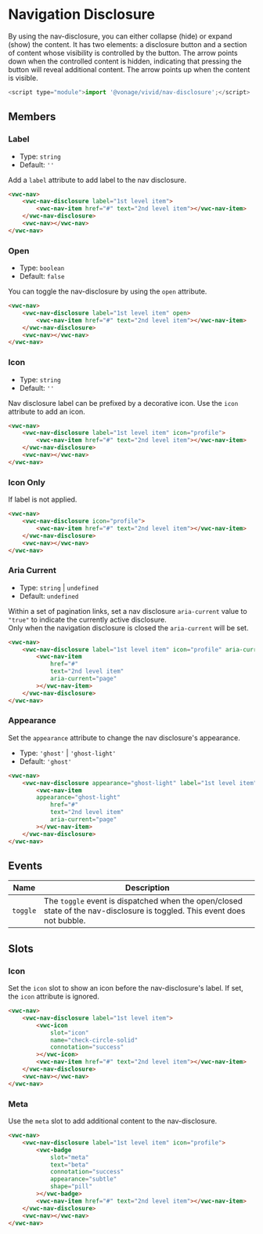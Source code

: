 # Navigation Disclosure

By using the nav-disclosure, you can either collapse (hide) or expand (show) the content.
It has two elements: a disclosure button and a section of content whose visibility is controlled by the button.
The arrow points down when the controlled content is hidden, indicating that pressing the button will reveal additional content.
The arrow points up when the content is visible.

```js
<script type="module">import '@vonage/vivid/nav-disclosure';</script>
```

## Members

### Label

- Type: `string`
- Default: `''`

Add a `label` attribute to add label to the nav disclosure.

```html preview
<vwc-nav>
	<vwc-nav-disclosure label="1st level item">
		<vwc-nav-item href="#" text="2nd level item"></vwc-nav-item>
	</vwc-nav-disclosure>
	<vwc-nav></vwc-nav>
</vwc-nav>
```

### Open

- Type: `boolean`
- Default: `false`

You can toggle the nav-disclosure by using the `open` attribute.

```html preview
<vwc-nav>
	<vwc-nav-disclosure label="1st level item" open>
		<vwc-nav-item href="#" text="2nd level item"></vwc-nav-item>
	</vwc-nav-disclosure>
	<vwc-nav></vwc-nav>
</vwc-nav>
```

### Icon

- Type: `string`
- Default: `''`

Nav disclosure label can be prefixed by a decorative icon.
Use the `icon` attribute to add an icon.

```html preview
<vwc-nav>
	<vwc-nav-disclosure label="1st level item" icon="profile">
		<vwc-nav-item href="#" text="2nd level item"></vwc-nav-item>
	</vwc-nav-disclosure>
	<vwc-nav></vwc-nav>
</vwc-nav>
```

### Icon Only

If label is not applied.

```html preview
<vwc-nav>
	<vwc-nav-disclosure icon="profile">
		<vwc-nav-item href="#" text="2nd level item"></vwc-nav-item>
	</vwc-nav-disclosure>
	<vwc-nav></vwc-nav>
</vwc-nav>
```

### Aria Current

- Type: `string` | `undefined`
- Default: `undefined`

Within a set of pagination links, set a nav disclosure `aria-current` value to `"true"` to indicate the currently active disclosure.  
Only when the navigation disclosure is closed the `aria-current` will be set.

```html preview 150px
<vwc-nav>
	<vwc-nav-disclosure label="1st level item" icon="profile" aria-current="true">
		<vwc-nav-item
			href="#"
			text="2nd level item"
			aria-current="page"
		></vwc-nav-item>
	</vwc-nav-disclosure>
</vwc-nav>
```

### Appearance

Set the `appearance` attribute to change the nav disclosure's appearance.

- Type: `'ghost'` | `'ghost-light'`
- Default: `'ghost'`

```html preview 150px
<vwc-nav>
	<vwc-nav-disclosure appearance="ghost-light" label="1st level item" icon="profile" aria-current="true">
		<vwc-nav-item
		appearance="ghost-light"
			href="#"
			text="2nd level item"
			aria-current="page"
		></vwc-nav-item>
	</vwc-nav-disclosure>
</vwc-nav>
```


## Events

<div class="table-wrapper">

| Name     | Description                                                                                                               |
| -------- | ------------------------------------------------------------------------------------------------------------------------- |
| `toggle` | The `toggle` event is dispatched when the open/closed state of the nav-disclosure is toggled. This event does not bubble. |

</div>

## Slots

### Icon

Set the `icon` slot to show an icon before the nav-disclosure's label.
If set, the `icon` attribute is ignored.

```html preview
<vwc-nav>
	<vwc-nav-disclosure label="1st level item">
		<vwc-icon
			slot="icon"
			name="check-circle-solid"
			connotation="success"
		></vwc-icon>
		<vwc-nav-item href="#" text="2nd level item"></vwc-nav-item>
	</vwc-nav-disclosure>
	<vwc-nav></vwc-nav>
</vwc-nav>
```

### Meta

Use the `meta` slot to add additional content to the nav-disclosure.

```html preview
<vwc-nav>
	<vwc-nav-disclosure label="1st level item" icon="profile">
		<vwc-badge
			slot="meta"
			text="beta"
			connotation="success"
			appearance="subtle"
			shape="pill"
		></vwc-badge>
		<vwc-nav-item href="#" text="2nd level item"></vwc-nav-item>
	</vwc-nav-disclosure>
	<vwc-nav></vwc-nav>
</vwc-nav>
```

